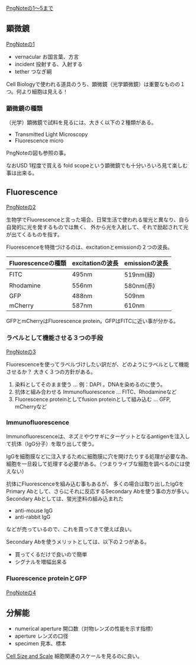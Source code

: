 [PngNoteの1〜5まで](https://karino2.github.io/ImageGallery/CellBiology706x2.html#lg=1&slide=0)

## 顕微鏡

[PngNoteの1](https://karino2.github.io/ImageGallery/CellBiology706x2.html#lg=1&slide=0)

- vernacular お国言葉、方言
- incident 投射する、入射する
- tether つなぎ綱

Cell Biologyで使われる道具のうち、顕微鏡（光学顕微鏡）は重要なものの１つ。何より細胞は見える！

### 顕微鏡の種類

（光学）顕微鏡で試料を見るには、大きく以下の２種類がある。

- Transmitted Light Microscopy
- Fluorescence micro 

PngNoteの図も参照の事。

なおUSD 1程度で買える fold scopeという顕微鏡でも十分いろいろ見て楽しむ事は出来る。

## Fluorescence

[PngNoteの2](https://karino2.github.io/ImageGallery/CellBiology706x2.html#lg=1&slide=1)

生物学でFluorescenceと言った場合、日常生活で使われる蛍光と異なり、自ら自発的に光を発するものでは無く、
外から光を入射して、それで励起されて光が出てくるものを指す。

Fluorescenceを特徴づけるのは、excitationとemissionの２つの波長。

| Fluorescenceの種類 | excitationの波長 | emissionの波長 |
| ---- | ---- | ---- |
| FITC | 495nm | 519nm(緑) |
| Rhodamine | 556nm | 580nm(赤) |
| GFP | 488nm | 509nm |
| mCherry | 587nm | 610nm |

GFPとmCherryはFluorescence protein。GFPはFITCに近い事が分かる。

### ラベルとして機能させる３つの手段

[PngNoteの3](https://karino2.github.io/ImageGallery/CellBiology706x2.html#lg=1&slide=2)

Fluorescenceを使ってラベルづけしたい訳だが、どのようにラベルとして機能させるか？
大きく３つの方針がある。

1. 染料としてそのまま使う ... 例：DAPI 。DNAを染めるのに使う。
2. 抗体と組み合わせる Immunofluorescence ... FITC、Rhodamineなど
3. Fluorescence proteinとしてfusion proteinとして組み込む ... GFP, mCherryなど

### Immunofluorescence

Immunofluorescenceは、ネズミやウサギにターゲットとなるantigenを注入して抗体（IgG分子）を取り出して使う。

IgGを細胞膜などに注入するために細胞膜に穴を開けたりする処理が必要な為、細胞を一旦殺して処理する必要がある。（つまりライブな細胞を調べるのには使えない）

抗体にFluorescenceを組み込む事もあるが、
多くの場合は取り出したIgGをPrimary Abとして、さらにそれに反応するSecondary Abを使う事の方が多い。
Secondary Abとしては、蛍光塗料の組み込まれた

- anti-mouse IgG
- anti-rabbit IgG

などが売っているので、これを買ってきて使えば良い。

Secondary Abを使うメリットとしては、以下の２つがある。

- 買ってくるだけで良いので簡単
- シグナルを増幅出来る

### Fluorescence proteinとGFP

[PngNoteの4](https://karino2.github.io/ImageGallery/CellBiology706x2.html#lg=1&slide=3)



##  分解能

- numerical aperture 開口数（対物レンズの性能を示す指標）
- aperture レンズの口径
- specimen 見本、標本

[Cell Size and Scale](https://learn.genetics.utah.edu/content/cells/scale/) 細胞関連のスケールを見るのに良い。